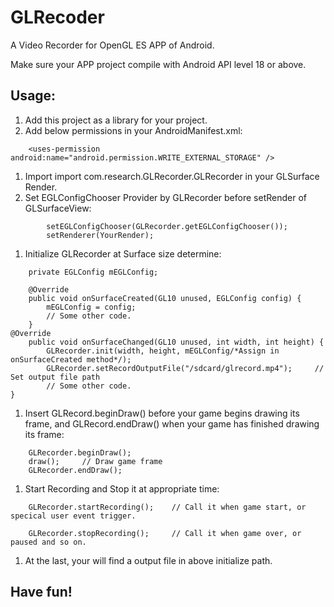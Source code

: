 # GLRecoder

A Video Recorder for OpenGL ES APP of Android.

Make sure your APP project compile with Android API level 18 or above.

## Usage:
1. Add this project as a library for your project.
1. Add below permissions in your AndroidManifest.xml:
```
    <uses-permission android:name="android.permission.WRITE_EXTERNAL_STORAGE" />
```
1. Import import com.research.GLRecorder.GLRecorder in your GLSurface Render.
1. Set EGLConfigChooser Provider by GLRecorder before setRender of GLSurfaceView:
```
        setEGLConfigChooser(GLRecorder.getEGLConfigChooser());
        setRenderer(YourRender);
```
1. Initialize GLRecorder at Surface size determine:
```
    private EGLConfig mEGLConfig;

    @Override
    public void onSurfaceCreated(GL10 unused, EGLConfig config) {
        mEGLConfig = config;
        // Some other code.
    }
@Override
    public void onSurfaceChanged(GL10 unused, int width, int height) {
        GLRecorder.init(width, height, mEGLConfig/*Assign in onSurfaceCreated method*/);
        GLRecorder.setRecordOutputFile("/sdcard/glrecord.mp4");     // Set output file path
        // Some other code.
}
```
1. Insert GLRecord.beginDraw() before your game begins drawing its frame, and GLRecord.endDraw() when your game has finished drawing its frame:
```
    GLRecorder.beginDraw();
    draw();     // Draw game frame
    GLRecorder.endDraw();
```
1. Start Recording and Stop it at appropriate time:
```
    GLRecorder.startRecording();    // Call it when game start, or specical user event trigger.
    
    GLRecorder.stopRecording();     // Call it when game over, or paused and so on.
```
1. At the last, your will find a output file in above initialize path.

## Have fun!
